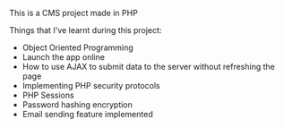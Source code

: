 This is a CMS project made in PHP

Things that I've learnt during this project: 

 - Object Oriented Programming
 - Launch the app online
 - How to use AJAX to submit data to the server without refreshing the page
 - Implementing PHP security protocols
 - PHP Sessions
 - Password hashing encryption
 - Email sending feature implemented
